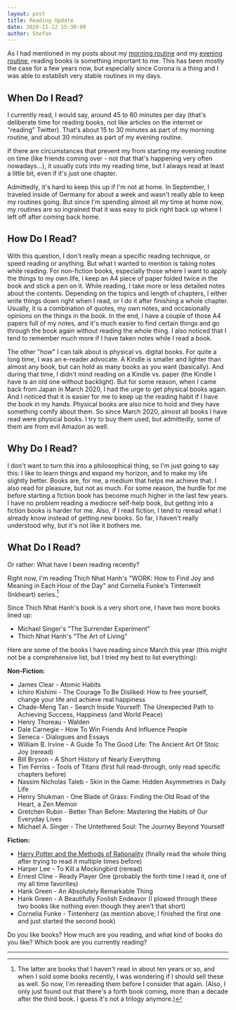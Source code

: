 ```yaml
---
layout: post
title: Reading Update
date: 2020-11-12 15:30:00
author: Stefan
---
```


As I had mentioned in my posts about my [morning routine](/2020/11/04/morning-routine/) and my [evening routine](/2020/11/05/evening-routine/), reading books is something important to me. This has been mostly the case for a few years now, but especially since Corona is a thing and I was able to establish very stable routines in my days. 

## When Do I Read?
I currently read, I would say, around 45 to 60 minutes per day (that's deliberate time for reading books, not like articles on the internet or "reading" Twitter). That's about 15 to 30 minutes as part of my morning routine, and about 30 minutes as part of my evening routine. 

If there are circumstances that prevent my from starting my evening routine on time (like friends coming over - not that that's happening very often nowadays...), it usually cuts into my reading time, but I always read at least a little bit, even if it's just one chapter.

Admittedly, it's hard to keep this up if I'm not at home. In September, I traveled inside of Germany for about a week and wasn't really able to keep my routines going. But since I'm spending almost all my time at home now, my routines are so ingrained that it was easy to pick right back up where I left off after coming back home.

## How Do I Read?
With this question, I don't really mean a specific reading technique, or speed reading or anything. But what I wanted to mention is taking notes while reading. For non-fiction books, especially those where I want to apply the things to my own life, I keep an A4 piece of paper folded twice in the book and stick a pen on it. While reading, I take more or less detailed notes about the contents. Depending on the topics and length of chapters, I either write things down right when I read, or I do it after finishing a whole chapter. Usually, it is a combination of quotes, my own notes, and occasionally opinions on the things in the book. In the end, I have a couple of those A4 papers full of my notes, and it's much easier to find certain things and go through the book again without reading the whole thing. I also noticed that I tend to remember much more if I have taken notes while I read a book.

The other "how" I can talk about is physical vs. digital books. For quite a long time, I was an e-reader advocate. A Kindle is smaller and lighter than almost any book, but can hold as many books as you want (basically). And during that time, I didn't mind reading on a Kindle vs. paper (the Kindle I have is an old one without backlight). But for some reason, when I came back from Japan in March 2020, I had the urge to get physical books again. And I noticed that it is easier for me to keep up the reading habit if I have the book in my hands. Physical books are also nice to hold and they have something comfy about them. So since March 2020, almost all books I have read were physical books. I try to buy them used, but admittedly, some of them are from evil Amazon as well.

## Why Do I Read?
I don't want to turn this into a philosophical thing, so I'm just going to say this: I like to learn things and expand my horizon, and to make my life slightly better. Books are, for me, a medium that helps me achieve that. I also read for pleasure, but not as much. For some reason, the hurdle for me before starting a fiction book has become much higher in the last few years. I have no problem reading a mediocre self-help book, but getting into a fiction books is harder for me. Also, if I read fiction, I tend to reread what I already know instead of getting new books. So far, I haven't really understood why, but it's not like it bothers me.

## What Do I Read?
Or rather: What have I been reading recently?

Right now, I'm reading Thich Nhat Hanh's "WORK: How to Find Joy and Meaning in Each Hour of the Day" and Cornelia Funke's Tintenwelt (Inkheart) series.[^1]

Since Thich Nhat Hanh's book is a very short one, I have two more books lined up:
- Michael Singer's "The Surrender Experiment"
- Thich Nhat Hanh's "The Art of Living"

Here are some of the books I have reading since March this year (this might not be a comprehensive list, but I tried my best to list everything):

**Non-Fiction:**
- James Clear - Atomic Habits
- Ichiro Kishimi - The Courage To Be Disliked: How to free yourself, change your life and achieve real happiness
- Chade-Meng Tan - Search Inside Yourself: The Unexpected Path to Achieving Success, Happiness (and World Peace)
- Henry Thoreau - Walden
- Dale Carnegie - How To Win Friends And Influence People
- Seneca - Dialogues and Essays
- William B. Irvine - A Guide To The Good Life: The Ancient Art Of Stoic Joy (reread)
- Bill Bryson - A Short History of Nearly Everything
- Tim Ferriss - Tools of Titans (first full read-through, only read specific chapters before)
- Nassim Nicholas Taleb - Skin in the Game: Hidden Asymmetries in Daily Life
- Henry Shukman - One Blade of Grass: Finding the Old Road of the Heart, a Zen Memoir
- Gretchen Rubin - Better Than Before: Mastering the Habits of Our Everyday Lives
- Michael A. Singer - The Untethered Soul: The Journey Beyond Yourself

**Fiction:**
- [Harry Potter and the Methods of Rationality](http://www.hpmor.com) (finally read the whole thing after trying to read it multiple times before)
- Harper Lee - To Kill a Mockingbird (reread)
- Ernest Cline - Ready Player One (probably the forth time I read it, one of my all time favorites)
- Hank Green - An Absolutely Remarkable Thing
- Hank Green - A Beautifully Foolish Endeavor (I plowed through these two books like nothing even though they aren't that short)
- Cornelia Funke - Tintenherz (as mention above; I finished the first one and just started the second book)

Do you like books? How much are you reading, and what kind of books do you like? Which book are you currently reading?

---
[^1]: The latter are books that I haven't read in about ten years or so, and when I sold some books recently, I was wondering if I should sell these as well. So now, I'm rereading them before I consider that again. (Also, I only just found out that there's a forth book coming, more than a decade after the third book. I guess it's not a trilogy anymore.)